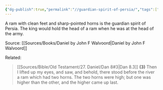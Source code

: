 ```yaml
---
{"dg-publish":true,"permalink":"//guardian-spirit-of-persia/","tags":["🌱"],"noteIcon":1}
---
```


A ram with clean feet and sharp-pointed horns is the guardian spirit of Persia. The king would hold the head of a ram when he was at the head of the army.

Source: [[Sources/Books/Daniel by John F Walvoord\|Daniel by John F Walvoord]]

Related:

> [[Sources/Bible/Old Testament/27. Daniel/Dan 8#3\|Dan 8.3]]
> **(3)** Then I lifted up my eyes, and saw, and behold, there stood before the river a ram which had two horns. The two horns were high; but one was higher than the other, and the higher came up last. 

